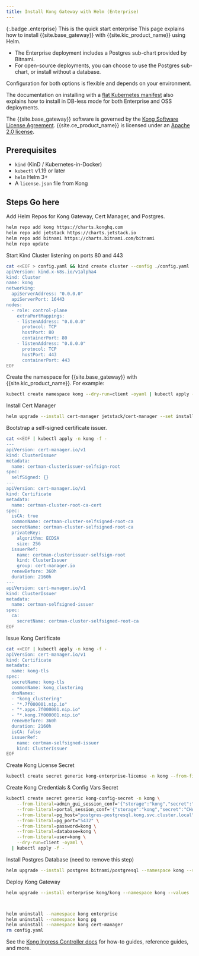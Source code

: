 ```yaml
---
title: Install Kong Gateway with Helm (Enterprise)
---
```

{:.badge .enterprise}
This is the quick start enterprise
This page explains how to install {{site.base_gateway}} with {{site.kic_product_name}} using Helm.

* The Enterprise deployment includes a Postgres sub-chart provided by Bitnami.
* For open-source deployments, you can choose to use the Postgres sub-chart, or install without a database.

Configuration for both options is flexible and depends on your environment.

The documentation on installing with a [flat Kubernetes manifest](/gateway/{{page.kong_version}}/install-and-run/kubernetes) also explains how to install in DB-less mode for both Enterprise and OSS deployments.

The {{site.base_gateway}} software is governed by the
[Kong Software License Agreement](https://konghq.com/kongsoftwarelicense/).
{{site.ce_product_name}} is licensed under an
[Apache 2.0 license](https://github.com/Kong/kong/blob/master/LICENSE).

## Prerequisites

- `kind` (KinD / Kubernetes-in-Docker)
- `kubectl` v1.19 or later
- `helm` Helm 3+
- A `license.json` file from Kong

## Steps Go here

Add Helm Repos for Kong Gateway, Cert Manager, and Postgres.
```sh
helm repo add kong https://charts.konghq.com
helm repo add jetstack https://charts.jetstack.io
helm repo add bitnami https://charts.bitnami.com/bitnami
helm repo update
```


Start Kind Cluster listening on ports 80 and 443
```sh
cat <<EOF > config.yaml && kind create cluster --config ./config.yaml
apiVersion: kind.x-k8s.io/v1alpha4
kind: Cluster
name: kong
networking:
  apiServerAddress: "0.0.0.0"
  apiServerPort: 16443
nodes:
  - role: control-plane
    extraPortMappings:
    - listenAddress: "0.0.0.0"
      protocol: TCP
      hostPort: 80
      containerPort: 80
    - listenAddress: "0.0.0.0"
      protocol: TCP
      hostPort: 443
      containerPort: 443
EOF
```

Create the namespace for {{site.base_gateway}} with {{site.kic_product_name}}. For example:

```sh
kubectl create namespace kong --dry-run=client -oyaml | kubectl apply -f -
```

Install Cert Manager

```sh
helm upgrade --install cert-manager jetstack/cert-manager --set installCRDs=true --namespace kong
```

Bootstrap a self-signed certificate issuer.
```sh
cat <<EOF | kubectl apply -n kong -f -
---
apiVersion: cert-manager.io/v1
kind: ClusterIssuer
metadata:
  name: certman-clusterissuer-selfsign-root
spec:
  selfSigned: {}
---
apiVersion: cert-manager.io/v1
kind: Certificate
metadata:
  name: certman-cluster-root-ca-cert
spec:
  isCA: true
  commonName: certman-cluster-selfsigned-root-ca
  secretName: certman-cluster-selfsigned-root-ca
  privateKey:
    algorithm: ECDSA
    size: 256
  issuerRef:
    name: certman-clusterissuer-selfsign-root
    kind: ClusterIssuer
    group: cert-manager.io
  renewBefore: 360h
  duration: 2160h
---
apiVersion: cert-manager.io/v1
kind: ClusterIssuer
metadata:
  name: certman-selfsigned-issuer
spec:
  ca:
    secretName: certman-cluster-selfsigned-root-ca
EOF
```

Issue Kong Certificate
```sh
cat <<EOF | kubectl apply -n kong -f -
apiVersion: cert-manager.io/v1
kind: Certificate
metadata:
  name: kong-tls
spec:
  secretName: kong-tls
  commonName: kong_clustering
  dnsNames:
  - "kong_clustering"
  - "*.7f000001.nip.io"
  - "*.apps.7f000001.nip.io"
  - "*.kong.7f000001.nip.io"
  renewBefore: 360h
  duration: 2160h
  isCA: false
  issuerRef:
    name: certman-selfsigned-issuer
    kind: ClusterIssuer
EOF
```

Create Kong License Secret
```sh
kubectl create secret generic kong-enterprise-license -n kong --from-file=license=license.json --dry-run=client -oyaml | kubectl apply -n kong -f -
```

Create Kong Credentials & Config Vars Secret
```sh
kubectl create secret generic kong-config-secret -n kong \
    --from-literal=admin_gui_session_conf='{"storage":"kong","secret":"CHANGEME-secret-salt","cookie_name":"admin_session","cookie_samesite":"off","cookie_secure":false}' \
    --from-literal=portal_session_conf='{"storage":"kong","secret":"CHANGEME-secret-salt","cookie_name":"portal_session","cookie_samesite":"off","cookie_secure":false}' \
    --from-literal=pg_host="postgres-postgresql.kong.svc.cluster.local" \
    --from-literal=pg_port="5432" \
    --from-literal=password=kong \
    --from-literal=database=kong \
    --from-literal=user=kong \
    --dry-run=client -oyaml \
  | kubectl apply -f -
```

Install Postgres Database (need to remove this step)
```sh
helm upgrade --install postgres bitnami/postgresql --namespace kong --set auth.database=kong --set auth.username=kong --set auth.password=kong
```

Deploy Kong Gateway
```sh
helm upgrade --install enterprise kong/kong --namespace kong --values ./app/gateway/2.8.x/helm/values/quickstart-enterprise.yaml
```

```sh
```

```sh
```

```sh
helm uninstall --namespace kong enterprise
helm uninstall --namespace kong pg
helm uninstall --namespace kong cert-manager
rm config.yaml
```

See the [Kong Ingress Controller docs](/kubernetes-ingress-controller/) for  how-to guides, reference guides, and more.
